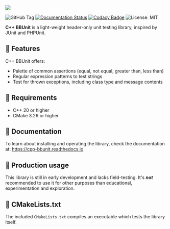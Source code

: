 ![](https://res.cloudinary.com/drfztvfdh/image/upload/v1706442106/Github/cpp-bbunit_ytxeoj.jpg)

![GitHub Tag](https://img.shields.io/github/v/tag/markhj/cpp-bbunit?label=version)
[![Documentation Status](https://readthedocs.org/projects/cpp-bbunit/badge/?version=latest)](https://cpp-bbunit.readthedocs.io/en/latest/?badge=latest)
[![Codacy Badge](https://app.codacy.com/project/badge/Grade/f3ae939dbe5c4b1f894a14e00ec60b56)](https://app.codacy.com/gh/markhj/cpp-bbunit/dashboard?utm_source=gh&utm_medium=referral&utm_content=&utm_campaign=Badge_grade)
![License: MIT](https://img.shields.io/badge/License-MIT-yellow.svg?label=license)

**C++ BBUnit** is a light-weight header-only unit testing library, inspired
by JUnit and PHPUnit.

## 🌿 Features

C++ BBUnit offers:

-   Palette of common assertions (equal, not equal, greater than, less than)
-   Regular expression patterns to test strings
-   Test for thrown exceptions, including class type and message contents

## 📌 Requirements

-   C++ 20 or higher
-   CMake 3.26 or higher

## 📘 Documentation

To learn about installing and operating the library,
check the documentation at: https://cpp-bbunit.readthedocs.io

## 🚧 Production usage

This library is still in early development and lacks field-testing.
It's **_not_** recommended to use it for other purposes than educational,
experimentation and exploration.

## 📜 CMakeLists.txt
The included ``CMakeLists.txt`` compiles an executable which 
tests the library itself.
